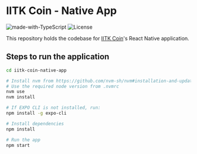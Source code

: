 # IITK Coin - Native App
![made-with-TypeScript](https://img.shields.io/badge/Made%20with-TypeScript-2f74c0.svg)
![License](https://img.shields.io/github/license/bhuvansingla/iitk-coin)

This repository holds the codebase for [IITK Coin](https://github.com/bhuvansingla/iitk-coin)'s React Native application.

## Steps to run the application

```sh
cd iitk-coin-native-app

# Install nvm from https://github.com/nvm-sh/nvm#installation-and-update
# Use the required node version from .nvmrc
nvm use
nvm install

# If EXPO CLI is not installed, run:
npm install -g expo-cli

# Install dependencies
npm install

# Run the app
npm start

```
